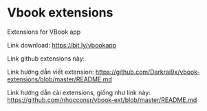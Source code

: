 # Vbook extensions
Extensions for VBook app

Link download: https://bit.ly/vbookapp

Link github extensions này: 

Link hướng dẫn viết extension: https://github.com/Darkrai9x/vbook-extensions/blob/master/README.md

Link hướng dẫn cài extensions, giống như link này: https://github.com/nhocconsr/vbook-ext/blob/master/README.md
